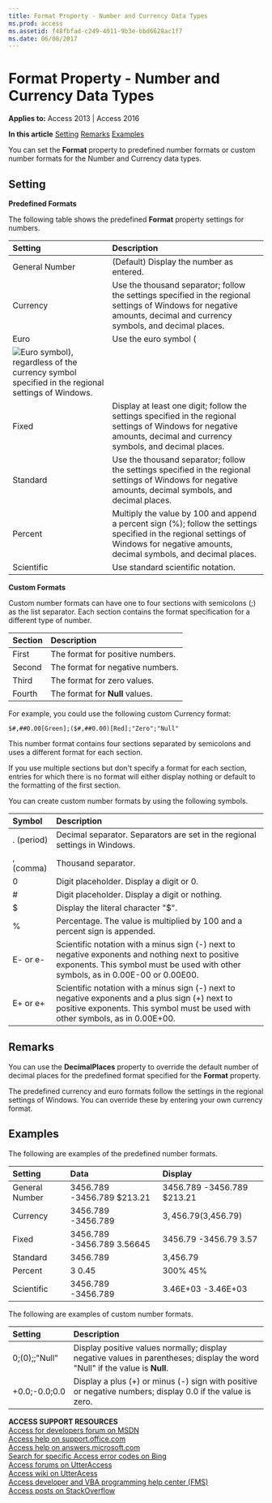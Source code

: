```yaml
---
title: Format Property - Number and Currency Data Types
ms.prod: access
ms.assetid: f48fbfad-c249-4011-9b3e-bbd6628ac1f7
ms.date: 06/08/2017
---
```



# Format Property - Number and Currency Data Types

  

**Applies to:** Access 2013 | Access 2016

 **In this article**
[Setting](#sectionSection0)
[Remarks](#sectionSection1)
[Examples](#sectionSection2)


You can set the  **Format** property to predefined number formats or custom number formats for the Number and Currency data types.

## Setting
<a name="sectionSection0"> </a>

 **Predefined Formats**

The following table shows the predefined  **Format** property settings for numbers.



|**Setting**|**Description**|
|:-----|:-----|
|General Number|(Default) Display the number as entered.|
|Currency|Use the thousand separator; follow the settings specified in the regional settings of Windows for negative amounts, decimal and currency symbols, and decimal places.|
|Euro|Use the euro symbol (
![Euro symbol](/images/euro_ZA06048440.gif)), regardless of the currency symbol specified in the regional settings of Windows.|
|Fixed|Display at least one digit; follow the settings specified in the regional settings of Windows for negative amounts, decimal and currency symbols, and decimal places.|
|Standard|Use the thousand separator; follow the settings specified in the regional settings of Windows for negative amounts, decimal symbols, and decimal places.|
|Percent|Multiply the value by 100 and append a percent sign (%); follow the settings specified in the regional settings of Windows for negative amounts, decimal symbols, and decimal places.|
|Scientific|Use standard scientific notation.|
 **Custom Formats**

Custom number formats can have one to four sections with semicolons (;) as the list separator. Each section contains the format specification for a different type of number.



|**Section**|**Description**|
|:-----|:-----|
|First|The format for positive numbers.|
|Second|The format for negative numbers.|
|Third|The format for zero values.|
|Fourth|The format for  **Null** values.|
For example, you could use the following custom Currency format:




```
$#,##0.00[Green];($#,##0.00)[Red];"Zero";"Null"
```

This number format contains four sections separated by semicolons and uses a different format for each section.

If you use multiple sections but don't specify a format for each section, entries for which there is no format will either display nothing or default to the formatting of the first section.

You can create custom number formats by using the following symbols.



|**Symbol**|**Description**|
|:-----|:-----|
|. (period)|Decimal separator. Separators are set in the regional settings in Windows.|
|, (comma)|Thousand separator.|
|0|Digit placeholder. Display a digit or 0.|
|#|Digit placeholder. Display a digit or nothing.|
|$|Display the literal character "$".|
|%|Percentage. The value is multiplied by 100 and a percent sign is appended.|
|E- or e-|Scientific notation with a minus sign (-) next to negative exponents and nothing next to positive exponents. This symbol must be used with other symbols, as in 0.00E-00 or 0.00E00.|
|E+ or e+|Scientific notation with a minus sign (-) next to negative exponents and a plus sign (+) next to positive exponents. This symbol must be used with other symbols, as in 0.00E+00.|

## Remarks
<a name="sectionSection1"> </a>

You can use the  **DecimalPlaces** property to override the default number of decimal places for the predefined format specified for the **Format** property.

The predefined currency and euro formats follow the settings in the regional settings of Windows. You can override these by entering your own currency format.


## Examples
<a name="sectionSection2"> </a>

The following are examples of the predefined number formats.



|**Setting**|**Data**|**Display**|
|:-----|:-----|:-----|
|General Number|3456.789 -3456.789 $213.21|3456.789 -3456.789 $213.21|
|Currency|3456.789 -3456.789|$3,456.79 ($3,456.79)|
|Fixed|3456.789 -3456.789 3.56645|3456.79 -3456.79 3.57|
|Standard|3456.789|3,456.79|
|Percent|3 0.45|300% 45%|
|Scientific|3456.789 -3456.789|3.46E+03 -3.46E+03|
The following are examples of custom number formats.



|**Setting**|**Description**|
|:-----|:-----|
|0;(0);;"Null"|Display positive values normally; display negative values in parentheses; display the word "Null" if the value is  **Null**.|
|+0.0;-0.0;0.0|Display a plus (+) or minus (-) sign with positive or negative numbers; display 0.0 if the value is zero.|
 **ACCESS SUPPORT RESOURCES**<br>
[Access for developers forum on MSDN](https://social.msdn.microsoft.com/Forums/office/en-US/home?forum=accessdev)<br>
[Access help on support.office.com](https://support.office.com/search/results?query=Access)<br>
[Access help on answers.microsoft.com](http://answers.microsoft.com/en-us/office/forum/access?page=1&tab=question&status=all&auth=1)<br>
[Search for specific Access error codes on Bing](http://www.bing.com/)<br>
[Access forums on UtterAccess](http://www.utteraccess.com/forum/index.php?act=idx)<br>
[Access wiki on UtterAcess](http://www.utteraccess.com/forum/index.php?act=idx)<br>
[Access developer and VBA programming help center (FMS)](http://www.fmsinc.com/MicrosoftAccess/developer/)<br>
[Access posts on StackOverflow](http://stackoverflow.com/questions/tagged/ms-access)

